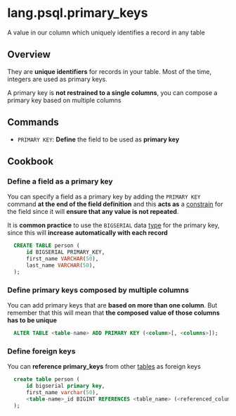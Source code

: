 # lang.psql.primary_keys

A value in our column which uniquely identifies a record in any table

## Overview

They are **unique identifiers** for records in your table. Most of the time,
integers are used as primary keys.

A primary key is **not restrained to a single columns**, you can compose a primary
key based on multiple columns

## Commands

- `PRIMARY KEY`: **Define** the field to be used as **primary key**

## Cookbook

### Define a field as a primary key

You can specify a field as a primary key by adding the `PRIMARY KEY` command
**at the end of the field definition** and this **acts as** a
[constrain](./q09z.md) for the field since it will **ensure that any value is
not repeated**.

It is **common practice** to use the `BIGSERIAL` data [type](./x350.md) for the
primary key, since this will **increase automatically with each record**

```sql
  CREATE TABLE person (
      id BIGSERIAL PRIMARY_KEY,
      first_name VARCHAR(50),
      last_name VARCHAR(50),
  );
```

### Define primary keys composed by multiple columns

You can add primary keys that are **based on more than one column**. But remember
that this will mean that **the composed value of those columns has to be unique**

```sql
  ALTER TABLE <table-name> ADD PRIMARY KEY (<column>[, <columns>]);
```

### Define foreign keys

You can **reference primary_keys** from other [tables](./rolo.md) as foreign keys

```sql
  create table person (
      id bigserial primary key,
      first_name varchar(50),
      <table-name>_id BIGINT REFERENCES <table_name> (<referenced_column_name>)
  );
```
